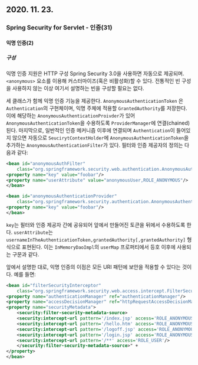 ## 2020. 11. 23.

### Spring Security for Servlet - 인증(31)

#### 익명 인증(2)

##### 구성

익명 인증 지원은 HTTP 구성 Spring Security 3.0을 사용하면 자동으로 제공되며. `<anonymous>` 요소를 이용해 커스터마이즈(혹은 비활성화)할 수 있다. 전통적인 빈 구성을 사용하지 않는 이상 여기서 설명하는 빈을 구성할 필요는 없다.

세 클래스가 함께 익명 인증 기능을 제공한다. `AnonymousAuthenticationToken` 은 `Authentication`의 구현체이며, 익명 주체에 적용할 `GrantedAuthority`를 저장한다. 이에 해당하는 `AnonymousAuthenticationProivder`가 있어 `AnonymousAuthenticationToken`을 수용하도록 `ProviderManager`에 연결(chained)된다. 마지막으로, 일반적인 인증 메커니즘 이후에 연결되며 `Authentication`이 들어있지 않으면 자동으로 `SeucirytContextHolder`에 `AnonymousAuthenticationToken`을 추가하는 `AnonymousAuthenticationFilter`가 있다. 필터와 인증 제공자의 정의는 다음과 같다:

```xml
<bean id="anonymousAuthFilter"
    class="org.springframework.security.web.authentication.AnonymousAuthenticationFilter">
<property name="key" value="foobar"/>
<property name="userAttribute" value="anonymousUser,ROLE_ANONYMOUS"/>
</bean>

<bean id="anonymousAuthenticationProvider"
    class="org.springframework.security.authentication.AnonymousAuthenticationProvider">
<property name="key" value="foobar"/>
</bean>
```

`key`는 필터와 인증 제공자 간에 공유되어 앞에서 만들어진 토큰을 뒤에서 수용하도록 한다. `userAttribute`는 `usernameInTheAuthenticationToken,grantedAuthority[,grantedAuthority]` 형식으로 표현된다. 이는 `InMemoryDaoImpl`의 `userMap` 프로퍼티에서 등호 이후에 사용되는 구문과 같다.

앞에서 설명한 대로, 익명 인증의 이점은 모든 URI 패턴에 보안을 적용할 수 있다는 것이다. 예를 들면:

```xml
<bean id="filterSecurityInterceptor"
    class="org.springframework.security.web.access.intercept.FilterSecurityInterceptor">
<property name="authenticationManager" ref="authenticationManager"/>
<property name="accessDecisionManager" ref="httpRequestAccessDecisionManager"/>
<property name="securityMetadata">
    <security:filter-security-metadata-source>
    <security:intercept-url pattern='/index.jsp' access='ROLE_ANONYMOUS,ROLE_USER'/>
    <security:intercept-url pattern='/hello.htm' access='ROLE_ANONYMOUS,ROLE_USER'/>
    <security:intercept-url pattern='/logoff.jsp' access='ROLE_ANONYMOUS,ROLE_USER'/>
    <security:intercept-url pattern='/login.jsp' access='ROLE_ANONYMOUS,ROLE_USER'/>
    <security:intercept-url pattern='/**' access='ROLE_USER'/>
    </security:filter-security-metadata-source>" +
</property>
</bean>
```

